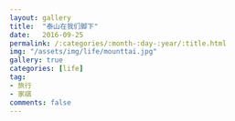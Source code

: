 ```yaml
---
layout: gallery
title:  "泰山在我们脚下"
date:   2016-09-25
permalink: /:categories/:month-:day-:year/:title.html
img: "/assets/img/life/mounttai.jpg"
gallery: true
categories: [life]
tag:
- 旅行
- 家祺
comments: false
---
```


